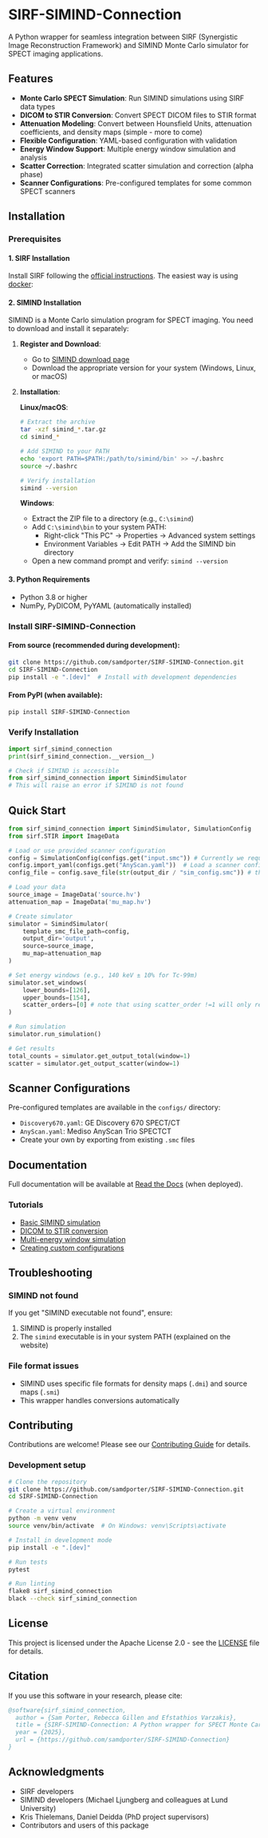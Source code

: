 # SIRF-SIMIND-Connection

A Python wrapper for seamless integration between SIRF (Synergistic Image Reconstruction Framework) and SIMIND Monte Carlo simulator for SPECT imaging applications.

## Features

- **Monte Carlo SPECT Simulation**: Run SIMIND simulations using SIRF data types
- **DICOM to STIR Conversion**: Convert SPECT DICOM files to STIR format
- **Attenuation Modeling**: Convert between Hounsfield Units, attenuation coefficients, and density maps (simple - more to come)
- **Flexible Configuration**: YAML-based configuration with validation
- **Energy Window Support**: Multiple energy window simulation and analysis
- **Scatter Correction**: Integrated scatter simulation and correction (alpha phase)
- **Scanner Configurations**: Pre-configured templates for some common SPECT scanners

## Installation

### Prerequisites

#### 1. SIRF Installation
Install SIRF following the [official instructions](https://github.com/SyneRBI/SIRF). The easiest way is using [docker](https://github.com/SyneRBI/SIRF-SuperBuild/blob/master/docker/README.md):

#### 2. SIMIND Installation

SIMIND is a Monte Carlo simulation program for SPECT imaging. You need to download and install it separately:

1. **Register and Download**: 
   - Go to [SIMIND download page](https://simind.blogg.lu.se/downloads/)
   - Download the appropriate version for your system (Windows, Linux, or macOS)

2. **Installation**:
   
   **Linux/macOS**:
   ```bash
   # Extract the archive
   tar -xzf simind_*.tar.gz
   cd simind_*
   
   # Add SIMIND to your PATH
   echo 'export PATH=$PATH:/path/to/simind/bin' >> ~/.bashrc
   source ~/.bashrc
   
   # Verify installation
   simind --version
   ```
   
   **Windows**:
   - Extract the ZIP file to a directory (e.g., `C:\simind`)
   - Add `C:\simind\bin` to your system PATH:
     - Right-click "This PC" → Properties → Advanced system settings
     - Environment Variables → Edit PATH → Add the SIMIND bin directory
   - Open a new command prompt and verify: `simind --version`

#### 3. Python Requirements
- Python 3.8 or higher
- NumPy, PyDICOM, PyYAML (automatically installed)

### Install SIRF-SIMIND-Connection

#### From source (recommended during development):

```bash
git clone https://github.com/samdporter/SIRF-SIMIND-Connection.git
cd SIRF-SIMIND-Connection
pip install -e ".[dev]"  # Install with development dependencies
```

#### From PyPI (when available):

```bash
pip install SIRF-SIMIND-Connection
```

### Verify Installation

```python
import sirf_simind_connection
print(sirf_simind_connection.__version__)

# Check if SIMIND is accessible
from sirf_simind_connection import SimindSimulator
# This will raise an error if SIMIND is not found
```

## Quick Start

```python
from sirf_simind_connection import SimindSimulator, SimulationConfig
from sirf.STIR import ImageData

# Load or use provided scanner configuration
config = SimulationConfig(configs.get("input.smc")) # Currently we require a template .smc file but this may change in later iterations
config.import_yaml(configs.get("AnyScan.yaml"))  # Load a scanner configuration (if different from .smc file)
config_file = config.save_file(str(output_dir / "sim_config.smc")) # this also returns a path - required for SIMIND simulations

# Load your data
source_image = ImageData('source.hv')
attenuation_map = ImageData('mu_map.hv')

# Create simulator
simulator = SimindSimulator(
    template_smc_file_path=config,
    output_dir='output',
    source=source_image,
    mu_map=attenuation_map
)

# Set energy windows (e.g., 140 keV ± 10% for Tc-99m)
simulator.set_windows(
    lower_bounds=[126],
    upper_bounds=[154],
    scatter_orders=[0] # note that using scatter_order !=1 will only result in scatter files
)

# Run simulation
simulator.run_simulation()

# Get results
total_counts = simulator.get_output_total(window=1)
scatter = simulator.get_output_scatter(window=1)
```

## Scanner Configurations

Pre-configured templates are available in the `configs/` directory:
- `Discovery670.yaml`: GE Discovery 670 SPECT/CT
- `AnyScan.yaml`: Mediso AnyScan Trio SPECTCT
- Create your own by exporting from existing `.smc` files

## Documentation

Full documentation will be available at [Read the Docs](https://SIRF-SIMIND-Connection.readthedocs.io/) (when deployed).

### Tutorials
- [Basic SIMIND simulation](examples/01_basic_simulation.py)
- [DICOM to STIR conversion](examples/02_dicom_conversion.py)
- [Multi-energy window simulation](examples/03_multi_window.py)
- [Creating custom configurations](examples/04_custom_config.py)

## Troubleshooting

### SIMIND not found
If you get "SIMIND executable not found", ensure:
1. SIMIND is properly installed
2. The `simind` executable is in your system PATH (explained on the website)

### File format issues
- SIMIND uses specific file formats for density maps (`.dmi`) and source maps (`.smi`)
- This wrapper handles conversions automatically

## Contributing

Contributions are welcome! Please see our [Contributing Guide](CONTRIBUTING.md) for details.

### Development setup
```bash
# Clone the repository
git clone https://github.com/samdporter/SIRF-SIMIND-Connection.git
cd SIRF-SIMIND-Connection

# Create a virtual environment
python -m venv venv
source venv/bin/activate  # On Windows: venv\Scripts\activate

# Install in development mode
pip install -e ".[dev]"

# Run tests
pytest

# Run linting
flake8 sirf_simind_connection
black --check sirf_simind_connection
```

## License

This project is licensed under the Apache License 2.0 - see the [LICENSE](LICENSE) file for details.

## Citation

If you use this software in your research, please cite:

```bibtex
@software{sirf_simind_connection,
  author = {Sam Porter, Rebecca Gillen and Efstathios Varzakis},
  title = {SIRF-SIMIND-Connection: A Python wrapper for SPECT Monte Carlo simulations},
  year = {2025},
  url = {https://github.com/samdporter/SIRF-SIMIND-Connection}
}
```

## Acknowledgments

- SIRF developers
- SIMIND developers (Michael Ljungberg and colleagues at Lund University)
- Kris Thielemans, Daniel Deidda (PhD project supervisors)
- Contributors and users of this package
